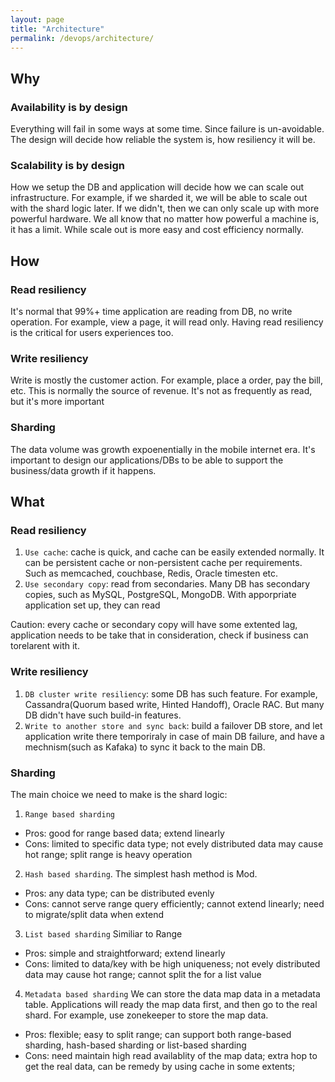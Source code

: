 ```yaml
---
layout: page
title: "Architecture"
permalink: /devops/architecture/
---
```

## Why
### Availability is by design
Everything will fail in some ways at some time. Since failure is un-avoidable. The design will decide how reliable the system is, how resiliency it will be. 

### Scalability is by design
How we setup the DB and application will decide how we can scale out infrastructure. For example, if we sharded it, we will be able to scale out with the shard logic later. If we didn't, then we can only scale up with more powerful hardware. We all know that no matter how powerful a machine is, it has a limit. While scale out is more easy and cost efficiency normally.

## How
### Read resiliency
It's normal that 99%+ time application are reading from DB, no write operation. For example, view a page, it will read only. Having read resiliency is the critical for users experiences too.

### Write resiliency
Write is mostly the customer action. For example, place a order, pay the bill, etc. This is normally the source of revenue. It's not as frequently as read, but it's more important

### Sharding
The data volume was growth expoenentially in the mobile internet era. It's important to design our applications/DBs to be able to support the business/data growth if it happens. 

## What
### Read resiliency
1. `Use cache`: cache is quick, and cache can be easily extended normally. It can be persistent cache or non-persistent cache per requirements. Such as memcached, couchbase, Redis, Oracle timesten etc.
2. `Use secondary copy`: read from secondaries. Many DB has secondary copies, such as MySQL, PostgreSQL, MongoDB. With apporpriate application set up, they can read 

Caution: every cache or secondary copy will have some extented lag, application needs to be take that in consideration, check if business can torelarent with it.

### Write resiliency
1. `DB cluster write resiliency`: some DB has such feature. For example, Cassandra(Quorum based write, Hinted Handoff), Oracle RAC. But many DB didn't have such build-in features.
2. `Write to another store and sync back`: build a failover DB store, and let application write there temporiraly in case of main DB failure, and have a mechnism(such as Kafaka) to sync it back to the main DB.

### Sharding
The main choice we need to make is the shard logic:
1. `Range based sharding` 
- Pros: good for range based data; extend linearly
- Cons: limited to specific data type; not evely distributed data may cause hot range; split range is heavy operation

2. `Hash based sharding`. The simplest hash method is Mod.
- Pros: any data type; can be distributed evenly
- Cons: cannot serve range query efficiently; cannot extend linearly; need to migrate/split data when extend

3. `List based sharding`
Similiar to Range
- Pros: simple and straightforward; extend linearly
- Cons: limited to data/key with be high uniqueness; not evely distributed data may cause hot range; cannot split the for a list value

4. `Metadata based sharding`
We can store the data map data in a metadata table. Applications will ready the map data first, and then go to the real shard. For example, use zonekeeper to store the map data.
- Pros: flexible; easy to split range; can support both range-based sharding, hash-based sharding or list-based sharding
- Cons: need maintain high read availablity of the map data; extra hop to get the real data, can be remedy by using cache in some extents;


